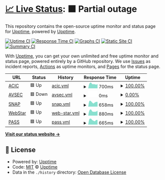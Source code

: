 # [📈 Live Status](https://shomaru.github.io/upptime): <!--live status--> **🟧 Partial outage**

This repository contains the open-source uptime monitor and status page for [Upptime](https://upptime.js.org), powered by [Upptime](https://github.com/upptime/upptime).

[![Uptime CI](https://github.com/shomaru/upptime/workflows/Uptime%20CI/badge.svg)](https://github.com/shomaru/upptime/actions?query=workflow%3A%22Uptime+CI%22)
[![Response Time CI](https://github.com/shomaru/upptime/workflows/Response%20Time%20CI/badge.svg)](https://github.com/shomaru/upptime/actions?query=workflow%3A%22Response+Time+CI%22)
[![Graphs CI](https://github.com/shomaru/upptime/workflows/Graphs%20CI/badge.svg)](https://github.com/shomaru/upptime/actions?query=workflow%3A%22Graphs+CI%22)
[![Static Site CI](https://github.com/shomaru/upptime/workflows/Static%20Site%20CI/badge.svg)](https://github.com/shomaru/upptime/actions?query=workflow%3A%22Static+Site+CI%22)
[![Summary CI](https://github.com/shomaru/upptime/workflows/Summary%20CI/badge.svg)](https://github.com/shomaru/upptime/actions?query=workflow%3A%22Summary+CI%22)

With [Upptime](https://upptime.js.org), you can get your own unlimited and free uptime monitor and status page, powered entirely by a GitHub repository. We use [Issues](https://github.com/upptime/upptime/issues) as incident reports, [Actions](https://github.com/shomaru/upptime/actions) as uptime monitors, and [Pages](https://upptime.js.org) for the status page.

<!--start: status pages-->
<!-- This summary is generated by Upptime (https://github.com/upptime/upptime) -->
<!-- Do not edit this manually, your changes will be overwritten -->
<!-- prettier-ignore -->
| URL | Status | History | Response Time | Uptime |
| --- | ------ | ------- | ------------- | ------ |
| <img alt="" src="https://icons.duckduckgo.com/ip3/aviationcharges.iata.org.ico" height="13"> [ACIC](https://aviationcharges.iata.org) | 🟩 Up | [acic.yml](https://github.com/shomaru/upptime/commits/HEAD/history/acic.yml) | <details><summary><img alt="Response time graph" src="./graphs/acic/response-time-week.png" height="20"> 700ms</summary><br><a href="https://shomaru.github.io/upptime/history/acic"><img alt="Response time 682" src="https://img.shields.io/endpoint?url=https%3A%2F%2Fraw.githubusercontent.com%2Fshomaru%2Fupptime%2FHEAD%2Fapi%2Facic%2Fresponse-time.json"></a><br><a href="https://shomaru.github.io/upptime/history/acic"><img alt="24-hour response time 678" src="https://img.shields.io/endpoint?url=https%3A%2F%2Fraw.githubusercontent.com%2Fshomaru%2Fupptime%2FHEAD%2Fapi%2Facic%2Fresponse-time-day.json"></a><br><a href="https://shomaru.github.io/upptime/history/acic"><img alt="7-day response time 700" src="https://img.shields.io/endpoint?url=https%3A%2F%2Fraw.githubusercontent.com%2Fshomaru%2Fupptime%2FHEAD%2Fapi%2Facic%2Fresponse-time-week.json"></a><br><a href="https://shomaru.github.io/upptime/history/acic"><img alt="30-day response time 703" src="https://img.shields.io/endpoint?url=https%3A%2F%2Fraw.githubusercontent.com%2Fshomaru%2Fupptime%2FHEAD%2Fapi%2Facic%2Fresponse-time-month.json"></a><br><a href="https://shomaru.github.io/upptime/history/acic"><img alt="1-year response time 681" src="https://img.shields.io/endpoint?url=https%3A%2F%2Fraw.githubusercontent.com%2Fshomaru%2Fupptime%2FHEAD%2Fapi%2Facic%2Fresponse-time-year.json"></a></details> | <details><summary><a href="https://shomaru.github.io/upptime/history/acic">100.00%</a></summary><a href="https://shomaru.github.io/upptime/history/acic"><img alt="All-time uptime 99.92%" src="https://img.shields.io/endpoint?url=https%3A%2F%2Fraw.githubusercontent.com%2Fshomaru%2Fupptime%2FHEAD%2Fapi%2Facic%2Fuptime.json"></a><br><a href="https://shomaru.github.io/upptime/history/acic"><img alt="24-hour uptime 100.00%" src="https://img.shields.io/endpoint?url=https%3A%2F%2Fraw.githubusercontent.com%2Fshomaru%2Fupptime%2FHEAD%2Fapi%2Facic%2Fuptime-day.json"></a><br><a href="https://shomaru.github.io/upptime/history/acic"><img alt="7-day uptime 100.00%" src="https://img.shields.io/endpoint?url=https%3A%2F%2Fraw.githubusercontent.com%2Fshomaru%2Fupptime%2FHEAD%2Fapi%2Facic%2Fuptime-week.json"></a><br><a href="https://shomaru.github.io/upptime/history/acic"><img alt="30-day uptime 100.00%" src="https://img.shields.io/endpoint?url=https%3A%2F%2Fraw.githubusercontent.com%2Fshomaru%2Fupptime%2FHEAD%2Fapi%2Facic%2Fuptime-month.json"></a><br><a href="https://shomaru.github.io/upptime/history/acic"><img alt="1-year uptime 99.96%" src="https://img.shields.io/endpoint?url=https%3A%2F%2Fraw.githubusercontent.com%2Fshomaru%2Fupptime%2FHEAD%2Fapi%2Facic%2Fuptime-year.json"></a></details>
| <img alt="" src="https://icons.duckduckgo.com/ip3/avsec.iata.org.ico" height="13"> [AVSEC](https://avsec.iata.org) | 🟥 Down | [avsec.yml](https://github.com/shomaru/upptime/commits/HEAD/history/avsec.yml) | <details><summary><img alt="Response time graph" src="./graphs/avsec/response-time-week.png" height="20"> 0ms</summary><br><a href="https://shomaru.github.io/upptime/history/avsec"><img alt="Response time 153" src="https://img.shields.io/endpoint?url=https%3A%2F%2Fraw.githubusercontent.com%2Fshomaru%2Fupptime%2FHEAD%2Fapi%2Favsec%2Fresponse-time.json"></a><br><a href="https://shomaru.github.io/upptime/history/avsec"><img alt="24-hour response time 0" src="https://img.shields.io/endpoint?url=https%3A%2F%2Fraw.githubusercontent.com%2Fshomaru%2Fupptime%2FHEAD%2Fapi%2Favsec%2Fresponse-time-day.json"></a><br><a href="https://shomaru.github.io/upptime/history/avsec"><img alt="7-day response time 0" src="https://img.shields.io/endpoint?url=https%3A%2F%2Fraw.githubusercontent.com%2Fshomaru%2Fupptime%2FHEAD%2Fapi%2Favsec%2Fresponse-time-week.json"></a><br><a href="https://shomaru.github.io/upptime/history/avsec"><img alt="30-day response time 0" src="https://img.shields.io/endpoint?url=https%3A%2F%2Fraw.githubusercontent.com%2Fshomaru%2Fupptime%2FHEAD%2Fapi%2Favsec%2Fresponse-time-month.json"></a><br><a href="https://shomaru.github.io/upptime/history/avsec"><img alt="1-year response time 157" src="https://img.shields.io/endpoint?url=https%3A%2F%2Fraw.githubusercontent.com%2Fshomaru%2Fupptime%2FHEAD%2Fapi%2Favsec%2Fresponse-time-year.json"></a></details> | <details><summary><a href="https://shomaru.github.io/upptime/history/avsec">0.00%</a></summary><a href="https://shomaru.github.io/upptime/history/avsec"><img alt="All-time uptime 0.00%" src="https://img.shields.io/endpoint?url=https%3A%2F%2Fraw.githubusercontent.com%2Fshomaru%2Fupptime%2FHEAD%2Fapi%2Favsec%2Fuptime.json"></a><br><a href="https://shomaru.github.io/upptime/history/avsec"><img alt="24-hour uptime 0.00%" src="https://img.shields.io/endpoint?url=https%3A%2F%2Fraw.githubusercontent.com%2Fshomaru%2Fupptime%2FHEAD%2Fapi%2Favsec%2Fuptime-day.json"></a><br><a href="https://shomaru.github.io/upptime/history/avsec"><img alt="7-day uptime 0.00%" src="https://img.shields.io/endpoint?url=https%3A%2F%2Fraw.githubusercontent.com%2Fshomaru%2Fupptime%2FHEAD%2Fapi%2Favsec%2Fuptime-week.json"></a><br><a href="https://shomaru.github.io/upptime/history/avsec"><img alt="30-day uptime 0.00%" src="https://img.shields.io/endpoint?url=https%3A%2F%2Fraw.githubusercontent.com%2Fshomaru%2Fupptime%2FHEAD%2Fapi%2Favsec%2Fuptime-month.json"></a><br><a href="https://shomaru.github.io/upptime/history/avsec"><img alt="1-year uptime 0.00%" src="https://img.shields.io/endpoint?url=https%3A%2F%2Fraw.githubusercontent.com%2Fshomaru%2Fupptime%2FHEAD%2Fapi%2Favsec%2Fuptime-year.json"></a></details>
| <img alt="" src="https://icons.duckduckgo.com/ip3/supplylink.iata.org.ico" height="13"> [SNAP](https://supplylink.iata.org) | 🟩 Up | [snap.yml](https://github.com/shomaru/upptime/commits/HEAD/history/snap.yml) | <details><summary><img alt="Response time graph" src="./graphs/snap/response-time-week.png" height="20"> 658ms</summary><br><a href="https://shomaru.github.io/upptime/history/snap"><img alt="Response time 625" src="https://img.shields.io/endpoint?url=https%3A%2F%2Fraw.githubusercontent.com%2Fshomaru%2Fupptime%2FHEAD%2Fapi%2Fsnap%2Fresponse-time.json"></a><br><a href="https://shomaru.github.io/upptime/history/snap"><img alt="24-hour response time 690" src="https://img.shields.io/endpoint?url=https%3A%2F%2Fraw.githubusercontent.com%2Fshomaru%2Fupptime%2FHEAD%2Fapi%2Fsnap%2Fresponse-time-day.json"></a><br><a href="https://shomaru.github.io/upptime/history/snap"><img alt="7-day response time 658" src="https://img.shields.io/endpoint?url=https%3A%2F%2Fraw.githubusercontent.com%2Fshomaru%2Fupptime%2FHEAD%2Fapi%2Fsnap%2Fresponse-time-week.json"></a><br><a href="https://shomaru.github.io/upptime/history/snap"><img alt="30-day response time 618" src="https://img.shields.io/endpoint?url=https%3A%2F%2Fraw.githubusercontent.com%2Fshomaru%2Fupptime%2FHEAD%2Fapi%2Fsnap%2Fresponse-time-month.json"></a><br><a href="https://shomaru.github.io/upptime/history/snap"><img alt="1-year response time 609" src="https://img.shields.io/endpoint?url=https%3A%2F%2Fraw.githubusercontent.com%2Fshomaru%2Fupptime%2FHEAD%2Fapi%2Fsnap%2Fresponse-time-year.json"></a></details> | <details><summary><a href="https://shomaru.github.io/upptime/history/snap">100.00%</a></summary><a href="https://shomaru.github.io/upptime/history/snap"><img alt="All-time uptime 99.81%" src="https://img.shields.io/endpoint?url=https%3A%2F%2Fraw.githubusercontent.com%2Fshomaru%2Fupptime%2FHEAD%2Fapi%2Fsnap%2Fuptime.json"></a><br><a href="https://shomaru.github.io/upptime/history/snap"><img alt="24-hour uptime 100.00%" src="https://img.shields.io/endpoint?url=https%3A%2F%2Fraw.githubusercontent.com%2Fshomaru%2Fupptime%2FHEAD%2Fapi%2Fsnap%2Fuptime-day.json"></a><br><a href="https://shomaru.github.io/upptime/history/snap"><img alt="7-day uptime 100.00%" src="https://img.shields.io/endpoint?url=https%3A%2F%2Fraw.githubusercontent.com%2Fshomaru%2Fupptime%2FHEAD%2Fapi%2Fsnap%2Fuptime-week.json"></a><br><a href="https://shomaru.github.io/upptime/history/snap"><img alt="30-day uptime 100.00%" src="https://img.shields.io/endpoint?url=https%3A%2F%2Fraw.githubusercontent.com%2Fshomaru%2Fupptime%2FHEAD%2Fapi%2Fsnap%2Fuptime-month.json"></a><br><a href="https://shomaru.github.io/upptime/history/snap"><img alt="1-year uptime 99.70%" src="https://img.shields.io/endpoint?url=https%3A%2F%2Fraw.githubusercontent.com%2Fshomaru%2Fupptime%2FHEAD%2Fapi%2Fsnap%2Fuptime-year.json"></a></details>
| <img alt="" src="https://icons.duckduckgo.com/ip3/webstar.iatan.org.ico" height="13"> [WebStar](https://webstar.iatan.org) | 🟩 Up | [web-star.yml](https://github.com/shomaru/upptime/commits/HEAD/history/web-star.yml) | <details><summary><img alt="Response time graph" src="./graphs/web-star/response-time-week.png" height="20"> 880ms</summary><br><a href="https://shomaru.github.io/upptime/history/web-star"><img alt="Response time 830" src="https://img.shields.io/endpoint?url=https%3A%2F%2Fraw.githubusercontent.com%2Fshomaru%2Fupptime%2FHEAD%2Fapi%2Fweb-star%2Fresponse-time.json"></a><br><a href="https://shomaru.github.io/upptime/history/web-star"><img alt="24-hour response time 943" src="https://img.shields.io/endpoint?url=https%3A%2F%2Fraw.githubusercontent.com%2Fshomaru%2Fupptime%2FHEAD%2Fapi%2Fweb-star%2Fresponse-time-day.json"></a><br><a href="https://shomaru.github.io/upptime/history/web-star"><img alt="7-day response time 880" src="https://img.shields.io/endpoint?url=https%3A%2F%2Fraw.githubusercontent.com%2Fshomaru%2Fupptime%2FHEAD%2Fapi%2Fweb-star%2Fresponse-time-week.json"></a><br><a href="https://shomaru.github.io/upptime/history/web-star"><img alt="30-day response time 976" src="https://img.shields.io/endpoint?url=https%3A%2F%2Fraw.githubusercontent.com%2Fshomaru%2Fupptime%2FHEAD%2Fapi%2Fweb-star%2Fresponse-time-month.json"></a><br><a href="https://shomaru.github.io/upptime/history/web-star"><img alt="1-year response time 825" src="https://img.shields.io/endpoint?url=https%3A%2F%2Fraw.githubusercontent.com%2Fshomaru%2Fupptime%2FHEAD%2Fapi%2Fweb-star%2Fresponse-time-year.json"></a></details> | <details><summary><a href="https://shomaru.github.io/upptime/history/web-star">100.00%</a></summary><a href="https://shomaru.github.io/upptime/history/web-star"><img alt="All-time uptime 99.92%" src="https://img.shields.io/endpoint?url=https%3A%2F%2Fraw.githubusercontent.com%2Fshomaru%2Fupptime%2FHEAD%2Fapi%2Fweb-star%2Fuptime.json"></a><br><a href="https://shomaru.github.io/upptime/history/web-star"><img alt="24-hour uptime 100.00%" src="https://img.shields.io/endpoint?url=https%3A%2F%2Fraw.githubusercontent.com%2Fshomaru%2Fupptime%2FHEAD%2Fapi%2Fweb-star%2Fuptime-day.json"></a><br><a href="https://shomaru.github.io/upptime/history/web-star"><img alt="7-day uptime 100.00%" src="https://img.shields.io/endpoint?url=https%3A%2F%2Fraw.githubusercontent.com%2Fshomaru%2Fupptime%2FHEAD%2Fapi%2Fweb-star%2Fuptime-week.json"></a><br><a href="https://shomaru.github.io/upptime/history/web-star"><img alt="30-day uptime 100.00%" src="https://img.shields.io/endpoint?url=https%3A%2F%2Fraw.githubusercontent.com%2Fshomaru%2Fupptime%2FHEAD%2Fapi%2Fweb-star%2Fuptime-month.json"></a><br><a href="https://shomaru.github.io/upptime/history/web-star"><img alt="1-year uptime 99.97%" src="https://img.shields.io/endpoint?url=https%3A%2F%2Fraw.githubusercontent.com%2Fshomaru%2Fupptime%2FHEAD%2Fapi%2Fweb-star%2Fuptime-year.json"></a></details>
| <img alt="" src="https://icons.duckduckgo.com/ip3/pass.iata.org.ico" height="13"> [PASS](https://pass.iata.org) | 🟩 Up | [pass.yml](https://github.com/shomaru/upptime/commits/HEAD/history/pass.yml) | <details><summary><img alt="Response time graph" src="./graphs/pass/response-time-week.png" height="20"> 665ms</summary><br><a href="https://shomaru.github.io/upptime/history/pass"><img alt="Response time 628" src="https://img.shields.io/endpoint?url=https%3A%2F%2Fraw.githubusercontent.com%2Fshomaru%2Fupptime%2FHEAD%2Fapi%2Fpass%2Fresponse-time.json"></a><br><a href="https://shomaru.github.io/upptime/history/pass"><img alt="24-hour response time 663" src="https://img.shields.io/endpoint?url=https%3A%2F%2Fraw.githubusercontent.com%2Fshomaru%2Fupptime%2FHEAD%2Fapi%2Fpass%2Fresponse-time-day.json"></a><br><a href="https://shomaru.github.io/upptime/history/pass"><img alt="7-day response time 665" src="https://img.shields.io/endpoint?url=https%3A%2F%2Fraw.githubusercontent.com%2Fshomaru%2Fupptime%2FHEAD%2Fapi%2Fpass%2Fresponse-time-week.json"></a><br><a href="https://shomaru.github.io/upptime/history/pass"><img alt="30-day response time 622" src="https://img.shields.io/endpoint?url=https%3A%2F%2Fraw.githubusercontent.com%2Fshomaru%2Fupptime%2FHEAD%2Fapi%2Fpass%2Fresponse-time-month.json"></a><br><a href="https://shomaru.github.io/upptime/history/pass"><img alt="1-year response time 621" src="https://img.shields.io/endpoint?url=https%3A%2F%2Fraw.githubusercontent.com%2Fshomaru%2Fupptime%2FHEAD%2Fapi%2Fpass%2Fresponse-time-year.json"></a></details> | <details><summary><a href="https://shomaru.github.io/upptime/history/pass">100.00%</a></summary><a href="https://shomaru.github.io/upptime/history/pass"><img alt="All-time uptime 99.92%" src="https://img.shields.io/endpoint?url=https%3A%2F%2Fraw.githubusercontent.com%2Fshomaru%2Fupptime%2FHEAD%2Fapi%2Fpass%2Fuptime.json"></a><br><a href="https://shomaru.github.io/upptime/history/pass"><img alt="24-hour uptime 100.00%" src="https://img.shields.io/endpoint?url=https%3A%2F%2Fraw.githubusercontent.com%2Fshomaru%2Fupptime%2FHEAD%2Fapi%2Fpass%2Fuptime-day.json"></a><br><a href="https://shomaru.github.io/upptime/history/pass"><img alt="7-day uptime 100.00%" src="https://img.shields.io/endpoint?url=https%3A%2F%2Fraw.githubusercontent.com%2Fshomaru%2Fupptime%2FHEAD%2Fapi%2Fpass%2Fuptime-week.json"></a><br><a href="https://shomaru.github.io/upptime/history/pass"><img alt="30-day uptime 100.00%" src="https://img.shields.io/endpoint?url=https%3A%2F%2Fraw.githubusercontent.com%2Fshomaru%2Fupptime%2FHEAD%2Fapi%2Fpass%2Fuptime-month.json"></a><br><a href="https://shomaru.github.io/upptime/history/pass"><img alt="1-year uptime 99.97%" src="https://img.shields.io/endpoint?url=https%3A%2F%2Fraw.githubusercontent.com%2Fshomaru%2Fupptime%2FHEAD%2Fapi%2Fpass%2Fuptime-year.json"></a></details>

<!--end: status pages-->

[**Visit our status website →**](https://upptime.js.org)

## 📄 License

- Powered by: [Upptime](https://github.com/upptime/upptime)
- Code: [MIT](./LICENSE) © [Upptime](https://upptime.js.org)
- Data in the `./history` directory: [Open Database License](https://opendatacommons.org/licenses/odbl/1-0/)
